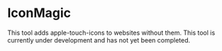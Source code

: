 # IconMagic
This tool adds apple-touch-icons to websites without them.
This tool is currently under development and has not yet been completed.
